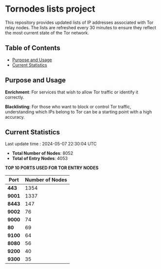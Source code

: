 # Tornodes lists project

This repository provides updated lists of IP addresses associated with Tor relay nodes. The lists are refreshed every 30 minutes to ensure they reflect the most current state of the Tor network.

## Table of Contents

- [Purpose and Usage](#purpose-and-usage)
- [Current Statistics](#current-statistics)


## Purpose and Usage

**Enrichment**: For services that wish to allow Tor traffic or identify it correctly.

**Blacklisting**: For those who want to block or control Tor traffic, understanding which IPs belong to Tor can be a starting point with a high accuracy.

## Current Statistics

Last update time : 2024-05-07 22:30:04 UTC

- **Total Number of Nodes**: 8052
- **Total of Entry Nodes**: 4053

**TOP 10 PORTS USED FOR TOR ENTRY NODES**

| **Port** | **Number of Nodes** |
|------|-----------------|
| **443**   | 1354  |
| **9001**   | 1337  |
| **8443**   | 147  |
| **9002**   | 76  |
| **9000**   | 74  |
| **80**   | 69  |
| **9100**   | 64  |
| **8080**   | 56  |
| **9200**   | 40  |
| **9300**   | 35  |

